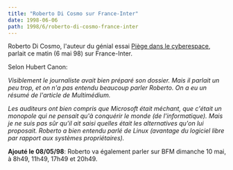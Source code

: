 ```yaml
---
title: "Roberto Di Cosmo sur France-Inter"
date: 1998-06-06
path: 1998/6/roberto-di-cosmo-france-inter
---
```


<P>Roberto Di Cosmo, l'auteur du génial essai
<A HREF="http://www.mmedium.com/dossiers/piege/">Piège dans le cyberespace</A>,
parlait ce matin (6 mai 98) sur France-Inter.
</P>

<P>
Selon Hubert Canon:
</P>

<EM>
<P>
Visiblement le journaliste avait bien préparé son dossier. Mais il
parlait un peu trop, et on n'a pas entendu beaucoup parler Roberto. On
a eu un résumé de l'article de Multimédium.
</P>

<P>
Les auditeurs ont bien compris que Microsoft était méchant, que
c'était un monopole qui ne pensait qu'à conquérir le monde (de
l'informatique). Mais je ne suis pas sûr qu'il ait saisi quelles était
les alternatives qu'on lui proposait. Roberto a bien entendu parlé de
Linux (avantage du logiciel libre par rapport aux systèmes
propriétaires).
</P>
</EM>
<P><B>Ajouté le 08/05/98</B>: Roberto va également parler sur BFM dimanche
10 mai, à 8h49, 11h49, 17h49 et 20h49.
</P>


